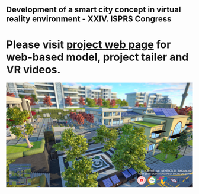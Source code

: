 ## Development of a smart city concept in virtual reality environment - XXIV. ISPRS Congress

# Please visit [project web page](https://buyukdemircioglu.github.io/bizimsehir/) for web-based model, project tailer and VR videos.

![alt text](images/pic03.jpg)

